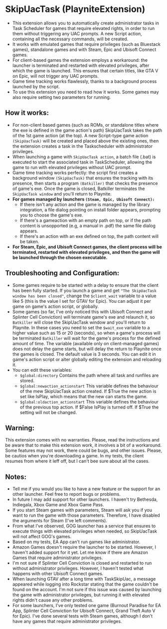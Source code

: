 # SkipUacTask (PlayniteExtension)

- This extension allows you to automatically create administrator tasks in Task Scheduler for games that require elevated rights, in order to run them without triggering any UAC prompts. A new Script action, containing all the necessary commands, will be created.
- It works with emulated games that require privileges (such as Bluestack games), standalone games and with Steam, Epic and Ubisoft Connect games. 
- For client-based games the extension employs a workaround: the launcher is terminated and restarted with elevated privileges, after which the game is launched. This ensures that certain titles, like GTA V on Epic, will not trigger any UAC prompts.
- Game time tracking works flawlessly, thanks to a background process launched by the script.
- To use this extension you need to read how it works. Some games may also require setting two parameters for running.

## How it works:

- For non-client based games (such as ROMs, or standalone titles where the exe is defined in the game action's path) SkipUacTask takes the path of the 1st game action (at the top). A new Script-type game action `(SkipUacTask)` will be created and placed above the existing ones, then the extension creates a task in the Taskscheduler with administrator privileges. 
- When launching a game with `SkipUacTask action`, a batch file (.bat) is executed to start the associated task in TaskScheduler, allowing the game to run with elevated privileges without UAC prompt.
- Game time tracking works perfectly: the script first creates a background window `(SkipUacTask)` that ensures the tracking with its presence, then starts a program `(Batkiller)` that checks the presence of game's exe. Once the game is closed, Batkiller terminates the `SkipUacTask window` and you'll return to Playnite. 
- **For games managed by launchers `(Steam, Epic, Ubisoft Connect):`**
  - If there isn't any action and the game is managed by the library integration, a file dialog pointing on install folder appears, prompting you to choose the game's exe.
  - If there's a gameaction with an empty path on top, or if the path content is unsopported (e.g, a manual in .pdf) the same file dialog appears.
  - If there's an action with an exe defined on top, the path content will be taken.
- **For Steam, Epic, and Ubisoft Connect games, the client process will be terminated, restarted with elevated privileges, and then the game will be launched through the chosen executable.**

## Troubleshooting and Configuration:

- Some games require to be started with a delay to ensure that the client has been fully started. If you launch a game and get `"The SkipUacTask window has been closed"`, change the `$client_wait` variable to a value like 5 (this is the value I set for GTAV for Epic). You can adjust it per game on game's action script, or globally. 
- Some games (so far, I've only noticed this with Ubisoft Connect and Splinter Cell Conviction) will terminate game's exe and relaunch it, so `Batkiller` will close the SkipUacTask window and you'll return to Playnite. In these cases you need to set the `$wait_exe` variable to a higher value such as 15 or 20 (seconds), so when a game's process will be terminated `Batkiller` will wait for the game's process for the defined amount of time. The variable (available only on client-managed games) does not delay the game starts, but will delay the return to Playnite once the games is closed. The default value is 3 seconds. You can edit it in game's action script or alter globally editing the extension and reloading it.
- You can edit these variables:
  - `$global:directory` Contains the path where all task and runfiles are stored.
  - `$global:newaction_actionstart` This variable defines the behaviour of the mew SkipUacTask action created. If $True the new action is set like IsPlay, which means that the new can starts the game.
  - `$global:oldaction_actionstart` This variable defines the behaviour of the previous top action. If $False IsPlay is turned off. If $True the setting will not be changed. 


## Warning:
This extension comes with no warranties. Please, read the instructions and be aware that to make this extension work, it involves a bit of a workaround. Some features may not work, there could be bugs, and other issues. Please, be cautios when you're downloading a game. In my tests, the client resumes from where it leff off, but I can't bee sure about all the cases.

## Notes:
- Tell me if you would you like to have a new feature or the support for an other launcher. Feel free to report bugs or problems.
- In future I may add support for other launchers. I haven't try Bethesda, Indiegala, Xbox Game and Xbox Game Pass.
- If you start Steam games with parameters, Steam will ask you if you want to run the game with those parameters. Therefore, I have disabled the arguments for Steam (I've left comments).
- From what I've observed, GOG launcher has a service that ensures to execute things with elevated privileges when needed, so SkipUacTask will not affect GOG's games.
- Based on my tests, EA App can't run games like administrator.
- Amazon Games doesn't require the launcher to be started. However, I haven't added support for it yet. Let me know if there are Amazon Games that require administrator privileges.
- I'm not sure if Splinter Cell Conviction is closed and restarted to run without administrator privileges. However, I haven't tested what happens with other Ubisoft Connect games.
- When launching GTAV after a long time with TaskSkipUac, a message appeared while logging into Rockstar stating that the game couldn't be found on the account. I'm not sure if this issue was caused by launching the game with administrator privileges, but running it with elevated rights didn't cause any other problems.
- For some launchers, I've only tested one game (Burnout Paradise for EA App, Splinter Cell Conviction for Ubisoft Connect, Grand Theft Auto V for Epic). I've done several tests with Steam games, although I don't have any games that require administrator privileges.
